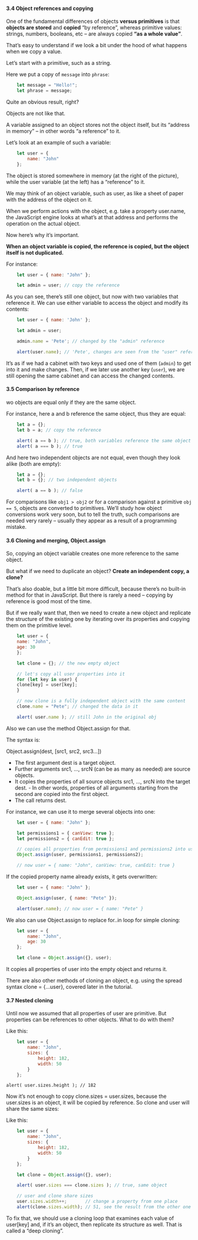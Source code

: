 #### 3.4 Object references and copying
One of the fundamental differences of objects **versus primitives** is that **objects are stored** and **copied** “by reference”, whereas primitive values: strings, numbers, booleans, etc – are always copied **“as a whole value”**.

That’s easy to understand if we look a bit under the hood of what happens when we copy a value.

Let’s start with a primitive, such as a string.

Here we put a copy of `message` into `phrase`:
```js
    let message = "Hello!";
    let phrase = message;
```

Quite an obvious result, right?

Objects are not like that.

A variable assigned to an object stores not the object itself, but its “address in memory” – in other words “a reference” to it.

Let’s look at an example of such a variable:
```js
    let user = {
        name: "John"
    };
```

The object is stored somewhere in memory (at the right of the picture), while the user variable (at the left) has a “reference” to it.

We may think of an object variable, such as user, as like a sheet of paper with the address of the object on it.

When we perform actions with the object, e.g. take a property user.name, the JavaScript engine looks at what’s at that address and performs the operation on the actual object.

Now here’s why it’s important.

**When an object variable is copied, the reference is copied, but the object itself is not duplicated.**

For instance:

```js
    let user = { name: "John" };

    let admin = user; // copy the reference
```

As you can see, there’s still one object, but now with two variables that reference it.
We can use either variable to access the object and modify its contents:

```js
    let user = { name: 'John' };

    let admin = user;

    admin.name = 'Pete'; // changed by the "admin" reference

    alert(user.name); // 'Pete', changes are seen from the "user" reference
```

It’s as if we had a cabinet with two keys and used one of them (`admin`) to get into it and make changes. Then, if we later use another key (`user`), we are still opening the same cabinet and can access the changed contents.

#### 3.5 Comparison by reference

wo objects are equal only if they are the same object.

For instance, here a and b reference the same object, thus they are equal:

```js
    let a = {};
    let b = a; // copy the reference

    alert( a == b ); // true, both variables reference the same object
    alert( a === b ); // true
```

And here two independent objects are not equal, even though they look alike (both are empty):

```js 
    let a = {};
    let b = {}; // two independent objects

    alert( a == b ); // false
```
For comparisons like `obj1 > obj2` or for a comparison against a primitive `obj == 5`, objects are converted to primitives. We’ll study how object conversions work very soon, but to tell the truth, such comparisons are needed very rarely – usually they appear as a result of a programming mistake.

#### 3.6 Cloning and merging, Object.assign

So, copying an object variable creates one more reference to the same object.

But what if we need to duplicate an object? **Create an independent copy, a clone?**

That’s also doable, but a little bit more difficult, because there’s no built-in method for that in JavaScript. But there is rarely a need – copying by reference is good most of the time.

But if we really want that, then we need to create a new object and replicate the structure of the existing one by iterating over its properties and copying them on the primitive level.

```js
    let user = {
    name: "John",
    age: 30
    };

    let clone = {}; // the new empty object

    // let's copy all user properties into it
    for (let key in user) {
    clone[key] = user[key];
    }

    // now clone is a fully independent object with the same content
    clone.name = "Pete"; // changed the data in it

    alert( user.name ); // still John in the original obj
```

Also we can use the method Object.assign for that.

The syntax is:

Object.assign(dest, [src1, src2, src3...])

- The first argument dest is a target object.
- Further arguments src1, ..., srcN (can be as many as needed) are source objects.
- It copies the properties of all source objects src1, ..., srcN into the target dest. - In other words, properties of all arguments starting from the second are copied into the first object.
- The call returns dest.

For instance, we can use it to merge several objects into one:

```js
    let user = { name: "John" };

    let permissions1 = { canView: true };
    let permissions2 = { canEdit: true };

    // copies all properties from permissions1 and permissions2 into user
    Object.assign(user, permissions1, permissions2);

    // now user = { name: "John", canView: true, canEdit: true }
```

If the copied property name already exists, it gets overwritten:

```js
    let user = { name: "John" };

    Object.assign(user, { name: "Pete" });

    alert(user.name); // now user = { name: "Pete" }
```

We also can use Object.assign to replace for..in loop for simple cloning:

```js
    let user = {
        name: "John",
        age: 30
    };

    let clone = Object.assign({}, user);
```
It copies all properties of user into the empty object and returns it.

There are also other methods of cloning an object, e.g. using the spread syntax clone = {...user}, covered later in the tutorial.

#### 3.7 Nested cloning
Until now we assumed that all properties of user are primitive. But properties can be references to other objects. What to do with them?

Like this:
```js
    let user = {
        name: "John",
        sizes: {
            height: 182,
            width: 50
        }
    };
```
`alert( user.sizes.height ); // 182`

Now it’s not enough to copy clone.sizes = user.sizes, because the user.sizes is an object, it will be copied by reference. So clone and user will share the same sizes:

Like this:
```js
    let user = {
        name: "John",
        sizes: {
            height: 182,
            width: 50
        }
    };

    let clone = Object.assign({}, user);

    alert( user.sizes === clone.sizes ); // true, same object

    // user and clone share sizes
    user.sizes.width++;       // change a property from one place
    alert(clone.sizes.width); // 51, see the result from the other one
```

To fix that, we should use a cloning loop that examines each value of user[key] and, if it’s an object, then replicate its structure as well. That is called a “deep cloning”.
